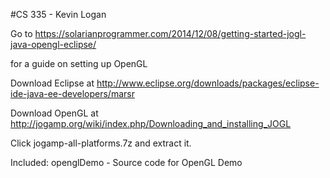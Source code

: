 #CS 335 - Kevin Logan

Go to
https://solarianprogrammer.com/2014/12/08/getting-started-jogl-java-opengl-eclipse/

for a guide on setting up OpenGL

Download Eclipse at
http://www.eclipse.org/downloads/packages/eclipse-ide-java-ee-developers/marsr

Download OpenGL at 
http://jogamp.org/wiki/index.php/Downloading_and_installing_JOGL

Click jogamp-all-platforms.7z and extract it. 

Included:
   openglDemo - Source code for OpenGL Demo

